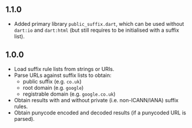 ## 1.1.0
- Added primary library `public_suffix.dart`, which can be used without `dart:io` and `dart:html` (but still requires to be initialised with a suffix list).

## 1.0.0
- Load suffix rule lists from strings or URIs.
- Parse URLs against suffix lists to obtain:
    - public suffix (e.g. `co.uk`)
    - root domain (e.g. `google`)
    - registrable domain (e.g. `google.co.uk`)
- Obtain results with and without private (i.e. non-ICANN/IANA) suffix rules.
- Obtain punycode encoded and decoded results (if a punycoded URL is parsed).
